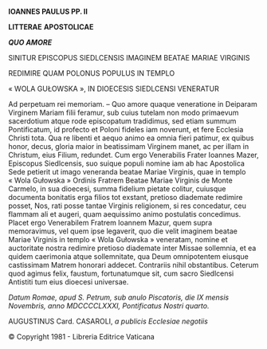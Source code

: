 **IOANNES PAULUS PP. II**

**LITTERAE** **APOSTOLICAE**

***QUO AMORE***

SINITUR EPISCOPUS SIEDLCENSIS IMAGINEM BEATAE MARIAE VIRGINIS

REDIMIRE QUAM POLONUS POPULUS IN TEMPLO

« WOLA GUŁOWSKA », IN DIOECESIS SIEDLCENSI VENERATUR

Ad perpetuam rei memoriam. – Quo amore quaque veneratione in Deiparam Virginem Mariam filii feramur, sub cuius tutelam non modo primaevum sacerdotium atque rode episcopatum tradidimus, sed etiam summum Pontificatum, id profecto et Poloni fideles iam noverunt, et fere Ecclesia Christi tota. Qua re libenti et aequo animo ea omnia fieri patimur, ex quibus honor, decus, gloria maior in beatissimam Virginem manet, ac per illam in Christum, eius Filium, redundet. Cum ergo Venerabilis Frater Iοannes Mazer, Episcopus Siedlcensis, suo suique populi nomine iam ab hac Apostolica Sede petierit ut imago veneranda beatae Mariae Virginis, quae in templo « Wola Gułowska » Ordinis Fratrem Beatae Mariae Virginis de Monte Carmelo, in sua dioecesi, summa fidelium pietate colitur, cuiusque documenta bonitatis erga filios tot exstant, pretiosο diademate redimire posset, Nos, rati posse tantae Virginis religionem, si res concedatur, ceu flammam ali et augeri, quam aequissimo animo postulatis concedimus. Placet ergo Venerabilem Fratrem Iοannem Mazur, quem supra memoravimus, vel quem ipse legaverit, quο die velit imaginem beatae Mariae Virginis in templo « Wola Gułowska » veneratam, nomine et auctoritate nostra redimire pretioso diademate inter Missae sollemnia, et ea quidem caerimonia atque sollemnitate, qua Deum omnipotentem eiusque castissimam Matrem honorari addecet. Contrariis nihil obstantibus. Ceterum quod agimus felix, faustum, fortunatumque sit, cum sacro Siedlcensi Antistiti tum eius dioecesi universae.

*Datum Romae, apud S. Petrum, sub anulo Piscatoris, die IX mensis Novembris, anno MDCCCCLXXXI, Pontificatus Nostri quarto.*

AUGUSTINUS Card. CASAROLI, *a publicis Ecclesiae negotiis*

© Copyright 1981 - Libreria Editrice Vaticana